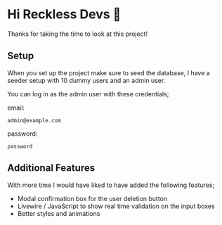 # Hi Reckless Devs 👋

Thanks for taking the time to look at this project!

## Setup

When you set up the project make sure to seed the database, I have a seeder setup with 10 dummy users and an admin user.

You can log in as the admin user with these credentials;

email:
```
admin@example.com
```

password:
```
password
```

## Additional Features

With more time I would have liked to have added the following features;

- Modal confirmation box for the user deletion button
- Livewire / JavaScript to show real time validation on the input boxes
- Better styles and animations
